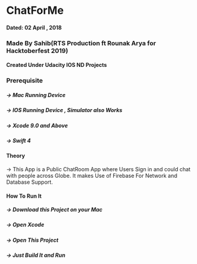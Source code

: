 # ChatForMe
#### Dated: 02 April , 2018
### Made By Sahib(RTS Production ft Rounak Arya for Hacktoberfest 2019)
#### Created Under Udacity IOS ND Projects

### Prerequisite
##### -> Mac Running Device
##### -> IOS Running Device , Simulator also Works
##### -> Xcode 9.0 and Above
##### -> Swift 4

#### Theory
-> This App is a Public ChatRoom App where Users Sign in and could chat with people across Globe.
It makes Use of Firebase For Network and Database Support.

#### How To Run It
##### -> Download this Project on your Mac
##### -> Open Xcode
##### -> Open This Project
##### -> Just Build It and Run

